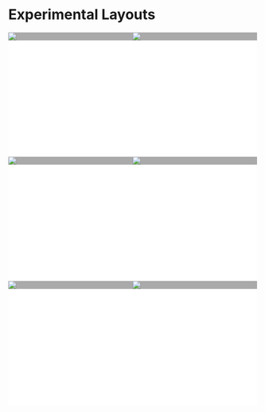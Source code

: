 # Experimental Layouts

<style>
.bg-white {
  background: #aaa;
  color: #ededed;
}
.layout-card {
  background: white;
  cursor: pointer;
  position: relative;
  width: 250px;
  height: 250px;
  display: inline-block;
  line-height: 0;
}
.layout-card img {
  transition: opacity .4s;
}
.layout-card>div:after {
  font-size: 0.833em;
  content: attr(data-name);
  padding: 5%;
  left: 0;
  width: 80%;
  height: 80%;
  margin: 10%;
  top: 0;
  left: 0;
  border: solid 2px;
  border-image-slice: 2;
  box-sizing: border-box;
}
.layout-card>div:before {
  content: attr(data-title);
  font-size: 1.4em;
  font-weight: 100;
  width: 100%;
  padding: 12%;
  left: 0;
  top: 50%;
  transform: translateY(-50%);
}
.layout-card>div:after,
.layout-card>div:before {
  display: block;
  z-index: 1;
  position: absolute;
  transition: opacity .4s;
  opacity: 0;
  text-align: center;
  pointer-events: none;
  box-sizing: border-box;
  line-height: 1.5;
}
.layout-card>div:hover img {
  opacity: 0.2;
}
.layout-card>div:hover:before,
.layout-card>div:hover:after {
  opacity: 1;
}
</style>

<div style="display: flex; flex-wrap: wrap;">
  <div class="layout-card">
    <div class="bg-white" data-title="Cola">
      <a href="/storybook/?path=/story/experimental-layouts--cola-js">
        <img src="/gatsby/images/layouts/cola.png">
      </a>
    </div>
  </div>

  <div class="layout-card">
    <div class="bg-white" data-title="Hive Plot">
      <a href="/storybook/?path=/story/experimental-layouts--hive-plot">
        <img src="/gatsby/images/layouts/hive-plot.png">
      </a>
    </div>
  </div>

  <div class="layout-card">
    <div class="bg-white" data-title="MultiGraph">
      <a href="/storybook/?path=/story/experimental-layouts--multigraph">
        <img src="/gatsby/images/layouts/multi-graph.png">
      </a>
    </div>
  </div>
  <div class="layout-card">
    <div class="bg-white" data-title="ngraph">
      <a href="/storybook/?path=/story/experimental-layouts--ngraph">
        <img src="/gatsby/images/layouts/ngraph.png">
      </a>
    </div>
  </div>
  <div class="layout-card">
    <div class="bg-white" data-title="Radial">
      <a href="/storybook/?path=/story/experimental-layouts--radial-layout">
        <img src="/gatsby/images/layouts/radial.png">
      </a>
    </div>
  </div>
  <div class="layout-card">
    <div class="bg-white" data-title="Viz.js">
      <a href="/storybook/?path=/story/experimental-layouts--viz-js">
        <img src="/gatsby/images/layouts/vizjs.png">
      </a>
    </div>
  </div>
</div>
